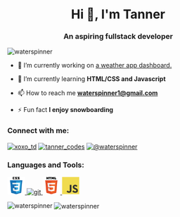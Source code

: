<h1 align="center">Hi 👋, I'm Tanner</h1>
<h3 align="center">An aspiring fullstack developer</h3>

<p align="left"> <img src="https://komarev.com/ghpvc/?username=waterspinner&label=Profile%20views&color=0e75b6&style=flat" alt="waterspinner" /> </p>

- 🔭 I’m currently working on [a weather app dashboard.](https://github.com/waterspinner/Weather-App)

- 🌱 I’m currently learning **HTML/CSS and Javascript**

- 📫 How to reach me **waterspinner1@gmail.com**

- ⚡ Fun fact **I enjoy snowboarding**

<h3 align="left">Connect with me:</h3>
<p align="left">
<a href="https://twitter.com/xoxo_td" target="blank"><img align="center" src="https://raw.githubusercontent.com/rahuldkjain/github-profile-readme-generator/master/src/images/icons/Social/twitter.svg" alt="xoxo_td" height="30" width="40" /></a>
<a href="https://instagram.com/tanner_codes" target="blank"><img align="center" src="https://raw.githubusercontent.com/rahuldkjain/github-profile-readme-generator/master/src/images/icons/Social/instagram.svg" alt="tanner_codes" height="30" width="40" /></a>
<a href="https://medium.com/@waterspinner" target="blank"><img align="center" src="https://raw.githubusercontent.com/rahuldkjain/github-profile-readme-generator/master/src/images/icons/Social/medium.svg" alt="@waterspinner" height="30" width="40" /></a>
</p>

<h3 align="left">Languages and Tools:</h3>
<p align="left"> <a href="https://www.w3schools.com/css/" target="_blank" rel="noreferrer"> <img src="https://raw.githubusercontent.com/devicons/devicon/master/icons/css3/css3-original-wordmark.svg" alt="css3" width="40" height="40"/> </a> <a href="https://git-scm.com/" target="_blank" rel="noreferrer"> <img src="https://www.vectorlogo.zone/logos/git-scm/git-scm-icon.svg" alt="git" width="40" height="40"/> </a> <a href="https://www.w3.org/html/" target="_blank" rel="noreferrer"> <img src="https://raw.githubusercontent.com/devicons/devicon/master/icons/html5/html5-original-wordmark.svg" alt="html5" width="40" height="40"/> </a> <a href="https://developer.mozilla.org/en-US/docs/Web/JavaScript" target="_blank" rel="noreferrer"> <img src="https://raw.githubusercontent.com/devicons/devicon/master/icons/javascript/javascript-original.svg" alt="javascript" width="40" height="40"/> </a> </p>

<p><img align="left" src="https://github-readme-stats.vercel.app/api/top-langs?username=waterspinner&show_icons=true&locale=en&layout=compact" alt="waterspinner" /></p>

<p>&nbsp;<img align="center" src="https://github-readme-stats.vercel.app/api?username=waterspinner&show_icons=true&locale=en" alt="waterspinner" /></p>
